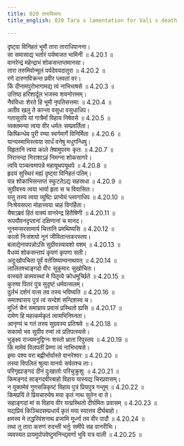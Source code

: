 ```yaml
---
title: 020 ताराविलापः
title_english: 020 Tara s lamentation for Vali s death

---
```

<div class="audioEmbed"  caption="श्रीराम-हरिसीताराममूर्ति-घनपाठिभ्यां वचनम्" src="https://archive.org/download/Ramayana-recitation-Sriram-harisItArAmamUrti-Ghanapaati-v2/Kanda_4/Kanda_4_KSK-020-Thara_Vilapaha.mp3"></div>

  
दृष्ट्वा विनिहतं भूमौ तारा ताराधिपानना।  
सा समासाद्य भर्तारं पर्यष्वजत भामिनी ॥ 4.20.1 ॥   
वानरेन्द्रं महेन्द्राभं शोकसन्तप्तमानसा।  
तारा तरुमिवोन्मूलं पर्यदेवयदातुरा ॥ 4.20.2 ॥   
रणे दारुणविक्रन्त प्रवीर प्लवतां वर।  
किं दीनामपुरोभागामद्य त्वं नाभिभाषसे ॥ 4.20.3 ॥   
उत्तिष्ठ हरिशार्दूल भजस्व शयनोत्तमम्।  
नैवंविधाः शेरते हि भूमौ नृपतिसत्तमाः ॥ 4.20.4 ॥   
अतीव खलु ते कान्ता वसुधा वसुधाधिप।  
गतासुरपि यां गात्रैर्मां विहाय निषेवसे ॥ 4.20.5 ॥   
व्यक्तमन्या त्वया वीर धर्मतः सम्प्रवर्तिता।  
किष्किन्धेव पुरी रम्या स्वर्गमार्गे विनिर्मिता ॥ 4.20.6 ॥   
यान्यस्माभिस्त्वया सार्धं वनेषु मधुगन्धिषु।  
विहृतानि त्वया काले तेषामुपरमः कृतः ॥ 4.20.7 ॥   
निरानन्दा निराशाऽहं निमग्ना शोकसागरे।  
त्वयि पञ्चत्वमापन्ने महायूथपयूथपे ॥ 4.20.8 ॥   
हृदयं सुस्थिरं मह्यं दृष्ट्वा विनिहतं पतिम्।  
यन्न शोकाभिसन्तप्तं स्फुटतेऽद्य सहस्रधा ॥ 4.20.9 ॥   
सुग्रीवस्य त्वया भार्या हृता स च विवासितः।  
यत्तु तस्य त्वया व्युष्टिः प्राप्येयं प्लवगाधिप ॥ 4.20.10 ॥   
निःश्रेयसपरा मोहात्त्वया चाहं विगर्हिता।  
यैषाऽब्रवं हितं वाक्यं वानरेन्द्र हितैषिणी ॥ 4.20.11 ॥   
रूपयौवनदृप्तानां दक्षिणानां च मानद।  
नूनमप्सरसामार्य चित्तानि प्रमथिष्यसि ॥ 4.20.12 ॥   
कालो निःसंशयो नूनं जीवितान्तकरस्तव।  
बलाद्येनावपन्नोऽसि सुग्रीवस्यावशो वशम् ॥ 4.20.13 ॥   
वैधव्यं शोकसन्तापं कृपणं कृपणा सती।  
अदुःखोपचिता पूर्वं वर्तयिष्याम्यनाथवत् ॥ 4.20.14 ॥   
लालितश्चाङ्गदो वीरः सुकुमारः सुखोचितः।  
वत्स्यते कामवस्थां मे पितृव्ये क्रोधमूर्च्छिते ॥ 4.20.15 ॥   
कुरुष्व पितरं पुत्र सुदृष्टं धर्मवत्सलम्।  
दुर्लभं दर्शनं वत्स तव तस्य भविष्यति ॥ 4.20.16 ॥   
समाश्वासय पुत्रं त्वं सन्देशं सन्दिशस्व च।  
मूर्ध्नि चैनं समाघ्राय प्रवासं प्रस्थितो ह्यसि ॥ 4.20.17 ॥   
रामेण हि महत्कर्मकृतं त्वामभिनिघ्नता।  
आनृण्यं च गतं तस्य सुग्रवस्य प्रतिश्रवे ॥ 4.20.18 ॥   
सकामो भव सुग्रीव रुमां त्वं प्रतिपत्स्यसे।  
भुङ्क्ष्व राज्यमनुद्विग्नः शस्तो भ्राता रिपुस्तव ॥ 4.20.19 ॥   
किं मामेवं विलपतीं प्रेम्णा त्वं नाभिभाषसे।  
इमाः पश्य वरा बह्वीर्भार्यास्ते वानरेश्वर ॥ 4.20.20 ॥   
तस्या विपलितं श्रुत्वा वानर्यः सर्वतश्च ताः।  
परिगृह्याङ्गदं दीनं दुःखार्ताः परिचुक्रुशुः ॥ 4.20.21 ॥   
किमङ्गदं साङ्गदवीरबाहो विहाय यास्यद्य चिरप्रवासम्।  
न युक्तमेवं गुणसन्निकृष्टं विहाय पुत्रं प्रियपुत्र गन्तुम् ॥ 4.20.22 ॥   
किमप्रयिं ते प्रियचारुवेष मया कृतं नाथ सुतेन वा ते।  
सहाङ्गदां मां स विहाय वीर यत्प्रस्थितो दीर्घमितः प्रवासम् ॥ 4.20.23 ॥   
यद्यप्रियं किञ्चिदसम्प्रधार्यं कृतं मया स्यात्तव दीर्घबाहो।  
क्षमस्व मे तद्धरिवंशनाथ व्रजामि मूर्ध्ना तव वीर पादौ ॥ 4.20.24 ॥   
तथा तु तारा करुणं रुदन्ती भर्तुः समीपे सह वानरीभिः।  
व्यवस्यत प्रायमुपोपवेष्टुमनिन्द्यवर्णा भुवि यत्र वाली ॥ 4.20.25 ॥   